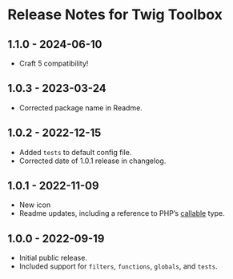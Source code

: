 # Release Notes for Twig Toolbox

## 1.1.0 - 2024-06-10

- Craft 5 compatibility!

## 1.0.3 - 2023-03-24

- Corrected package name in Readme.

## 1.0.2 - 2022-12-15

- Added `tests` to default config file.
- Corrected date of 1.0.1 release in changelog.

## 1.0.1 - 2022-11-09

- New icon
- Readme updates, including a reference to PHP’s [callable](https://www.php.net/manual/en/language.types.callable.php) type.

## 1.0.0 - 2022-09-19

- Initial public release.
- Included support for `filters`, `functions`, `globals`, and `tests`.
